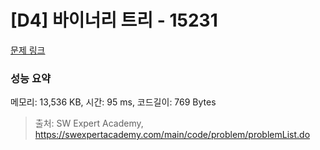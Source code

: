 # [D4] 바이너리 트리 - 15231 

[문제 링크](https://swexpertacademy.com/main/code/problem/problemDetail.do?contestProbId=AYLnPaLqvY8DFATf) 

### 성능 요약

메모리: 13,536 KB, 시간: 95 ms, 코드길이: 769 Bytes



> 출처: SW Expert Academy, https://swexpertacademy.com/main/code/problem/problemList.do